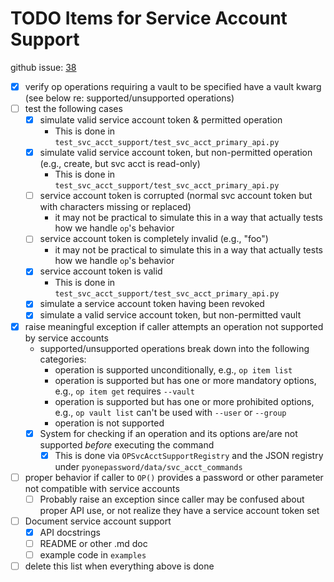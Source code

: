 # TODO Items for Service Account Support

github issue: [38](https://github.com/zcutlip/pyonepassword/issues/38)

- [x] verify op operations requiring a vault to be specified have a vault kwarg (see below re: supported/unsupported operations)
- [ ] test the following cases
  - [x] simulate valid service account token & permitted operation
    * This is done in `test_svc_acct_support/test_svc_acct_primary_api.py`
  - [x] simulate valid service account token, but non-permitted operation (e.g., create, but svc acct is read-only)
    * This is done in `test_svc_acct_support/test_svc_acct_primary_api.py`
  - [ ] service account token is corrupted (normal svc account token but with characters missing or replaced)
    * it may not be practical to simulate this in a way that actually tests how we handle `op`'s behavior
  - [ ] service account token is completely invalid (e.g., "foo")
    * it may not be practical to simulate this in a way that actually tests how we handle `op`'s behavior
  - [x] service account token is valid
    * This is done in `test_svc_acct_support/test_svc_acct_primary_api.py`
  - [x] simulate a service account token having been revoked
  - [x] simulate a valid service account token, but non-permitted vault
- [x] raise meaningful exception if caller attempts an operation not supported by service accounts
  * supported/unsupported operations break down into the following categories:
    * operation is supported unconditionally, e.g., `op item list`
    * operation is supported but has one or more mandatory options, e.g., `op item get` requires `--vault`
    * operation is supported but has one or more prohibited options, e.g., `op vault list` can't be used with `--user` or `--group`
    * operation is not supported
  - [x] System for checking if an operation and its options are/are not supported *before* executing the command
    - [x] This is done via `OPSvcAcctSupportRegistry` and the JSON registry under `pyonepassword/data/svc_acct_commands`
- [ ] proper behavior if caller to `OP()` provides a password or other parameter not compatible with service accounts
  - [ ] Probably raise an exception since caller may be confused about proper API use, or not realize they have a service account token set
- [ ] Document service account support
  - [x] API docstrings
  - [ ] README or other .md doc
  - [ ] example code in `examples`
- [ ] delete this list when everything above is done
